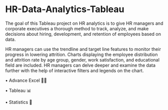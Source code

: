 # HR-Data-Analytics-Tableau

The goal of this Tableau project on HR analytics is to give HR managers and corporate executives a thorough method to track, analyze, and make decisions about hiring, development, and retention of employees based on data.

HR managers can use the trendline and target line features to monitor their progress in lowering attrition. Charts displaying the employee distribution and attrition rate by age group, gender, work satisfaction, and educational field are included. HR managers can delve deeper and examine the data further with the help of interactive filters and legends on the chart.

• Advance Excel 👨‍💻 

• Tableau 📊

• Statistics 📜
